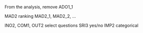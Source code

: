 From the analysis, remove ADO1_1


MAD2 ranking
MAD2_1, MAD2_2, ...

INO2, COM1, OUT2 select questions
SRI3 yes/no
IMP2 categorical